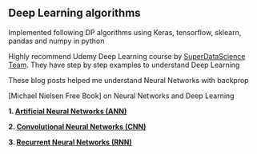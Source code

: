 ## Deep Learning algorithms

 Implemented following DP algorithms using Keras, tensorflow, sklearn, pandas and numpy in python
 
 Highly recommend Udemy Deep Learning course by [SuperDataScience Team](https://www.udemy.com/deeplearning/). They have step by step examples to understand Deep Learning

These blog posts helped me understand Neural Networks with backprop

[Michael Nielsen Free Book] on Neural Networks and Deep Learning

 **1. [Artificial Neural Networks (ANN)](1_Artificial_Neural_Networks)**
 
 **2. [Convolutional Neural Networks (CNN)](2_Convolutional_Neural_Networks)**
 
 **3. [Recurrent Neural Networks (RNN)](3_Recurrent_Neural_Networks)**
